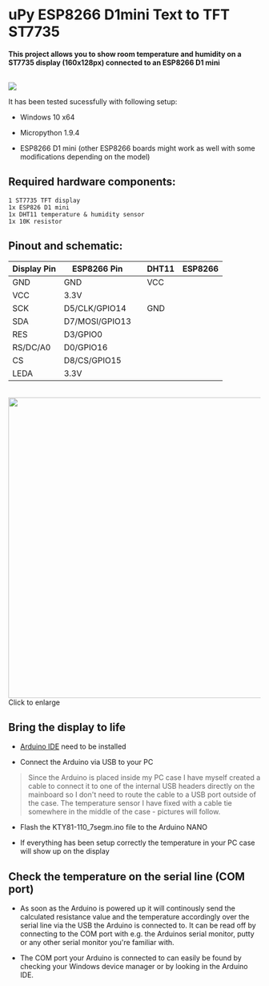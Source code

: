 # uPy ESP8266 D1mini Text to TFT ST7735
**This project allows you to show room temperature and humidity on a ST7735 display (160x128px) connected to an ESP8266 D1 mini**

</br>
<img src="https://imgur.com/HRgblQd.jpg">

It has been tested sucessfully with following setup:

* Windows 10 x64

* Micropython 1.9.4

* ESP8266 D1 mini  (other ESP8266 boards might work as well with some modifications depending on the model)

## Required hardware components:

    1 ST7735 TFT display
    1x ESP826 D1 mini
    1x DHT11 temperature & humidity sensor
	1x 10K resistor
          
## Pinout and schematic:

|Display Pin |ESP8266 Pin    |  |DHT11       |ESP8266      |
|------------|---------------|--|------------|-------------|
|GND         |GND            |  |VCC         |             |
|VCC         |3.3V           |  |            |             |
|SCK         |D5/CLK/GPIO14  |  |GND         |             |
|SDA         |D7/MOSI/GPIO13 |  |            |             |
|RES         |D3/GPIO0       |  |            |             |
|RS/DC/A0    |D0/GPIO16      |  |            |             |
|CS          |D8/CS/GPIO15   |  |            |             |
|LEDA        |3.3V           |  |            |             |
   
</br>
<img src="https://imgur.com/2dOCBLd.png" width="600">
Click to enlarge

## Bring the display to life

* [Arduino IDE](https://www.arduino.cc/en/software) need to be installed

* Connect the Arduino via USB to your PC
> Since the Arduino is placed inside my PC case I have myself created a cable to connect it to one of the internal USB headers directly on the mainboard so I don't need to route the cable to a USB port outside of the case. The temperature sensor I have fixed with a cable tie somewhere in the middle of the case - pictures will follow.

* Flash the KTY81-110_7segm.ino file to the Arduino NANO

* If everything has been setup correctly the temperature in your PC case will show up on the display

## Check the temperature on the serial line (COM port)

* As soon as the Arduino is powered up it will continously send the calculated resistance value and the temperature accordingly over the serial line via the USB the Arduino is connected to. It can be read off by connecting to the COM port with e.g. the Arduinos serial monitor, putty or any other serial monitor you're familiar with.
      
* The COM port your Arduino is connected to can easily be found by checking your Windows device manager or by looking in the Arduino IDE.
  
</br>
